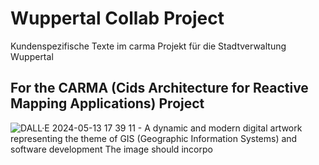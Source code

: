 # Wuppertal Collab Project

Kundenspezifische Texte im carma Projekt für die Stadtverwaltung Wuppertal

## For the CARMA (Cids Architecture for Reactive Mapping Applications) Project

![DALL·E 2024-05-13 17 39 11 - A dynamic and modern digital artwork representing the theme of GIS (Geographic Information Systems) and software development  The image should incorpo](https://github.com/cismet/carma/assets/837211/977be510-7928-404c-92c5-091a208a2358)
